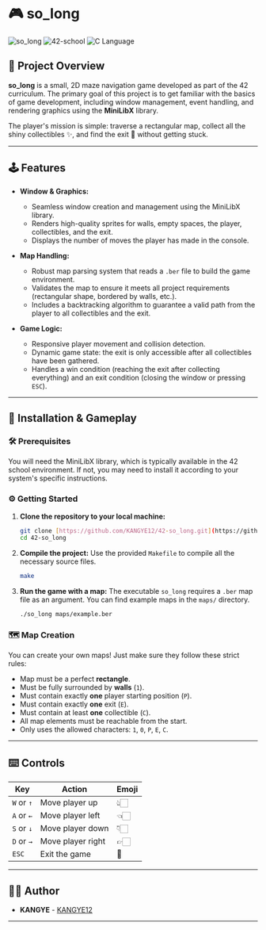 # 🎮 so_long

![so_long](https://img.shields.io/badge/so__long-v1.0-brightgreen.svg) ![42-school](https://img.shields.io/badge/42-school-blue.svg) ![C Language](https://img.shields.io/badge/Language-C-informational.svg)

## 🌟 Project Overview

**so_long** is a small, 2D maze navigation game developed as part of the 42 curriculum. The primary goal of this project is to get familiar with the basics of game development, including window management, event handling, and rendering graphics using the **MiniLibX** library.

The player's mission is simple: traverse a rectangular map, collect all the shiny collectibles ✨, and find the exit 🚪 without getting stuck.

---

## 🕹️ Features

-   **Window & Graphics:**
    -   Seamless window creation and management using the MiniLibX library.
    -   Renders high-quality sprites for walls, empty spaces, the player, collectibles, and the exit.
    -   Displays the number of moves the player has made in the console.

-   **Map Handling:**
    -   Robust map parsing system that reads a `.ber` file to build the game environment.
    -   Validates the map to ensure it meets all project requirements (rectangular shape, bordered by walls, etc.).
    -   Includes a backtracking algorithm to guarantee a valid path from the player to all collectibles and the exit.

-   **Game Logic:**
    -   Responsive player movement and collision detection.
    -   Dynamic game state: the exit is only accessible after all collectibles have been gathered.
    -   Handles a win condition (reaching the exit after collecting everything) and an exit condition (closing the window or pressing `ESC`).

---

## 🚀 Installation & Gameplay

### 🛠️ Prerequisites

You will need the MiniLibX library, which is typically available in the 42 school environment. If not, you may need to install it according to your system's specific instructions.

### ⚙️ Getting Started

1.  **Clone the repository to your local machine:**
    ```bash
    git clone [https://github.com/KANGYE12/42-so_long.git](https://github.com/KANGYE12/42-so_long.git)
    cd 42-so_long
    ```

2.  **Compile the project:**
    Use the provided `Makefile` to compile all the necessary source files.
    ```bash
    make
    ```

3.  **Run the game with a map:**
    The executable `so_long` requires a `.ber` map file as an argument. You can find example maps in the `maps/` directory.
    ```bash
    ./so_long maps/example.ber
    ```

### 🗺️ Map Creation

You can create your own maps! Just make sure they follow these strict rules:

-   Map must be a perfect **rectangle**.
-   Must be fully surrounded by **walls** (`1`).
-   Must contain exactly **one** player starting position (`P`).
-   Must contain exactly **one** exit (`E`).
-   Must contain at least **one** collectible (`C`).
-   All map elements must be reachable from the start.
-   Only uses the allowed characters: `1`, `0`, `P`, `E`, `C`.

---

## ⌨️ Controls

| Key           | Action             | Emoji      |
|---------------|--------------------|------------|
| `W` or `↑`    | Move player up     | 👆🏻         |
| `A` or `←`    | Move player left   | 👈🏻         |
| `S` or `↓`    | Move player down   | 👇🏻         |
| `D` or `→`    | Move player right  | 👉🏻         |
| `ESC`         | Exit the game      | 🚪         |

---

## 🧑‍💻 Author

-   **KANGYE** - [KANGYE12](https://github.com/KANGYE12)

---
